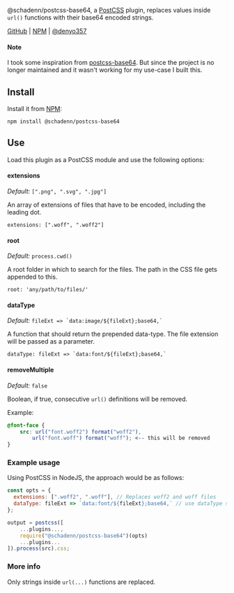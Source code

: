 @schadenn/postcss-base64, a [PostCSS](https://github.com/postcss/postcss/) plugin, replaces values inside `url()` functions with their base64 encoded strings.

[GitHub](https://github.com/schadenn/postcss-base64) | [NPM](https://www.npmjs.com/package/@schadenn/postcss-base64) | [@denyo357](https://twitter.com/denyo357)

#### Note
I took some inspiration from [postcss-base64](https://github.com/jelmerdemaat/postcss-base64). But since the project is no longer maintained and it wasn't working for my use-case I built this.

## Install

Install it from [NPM](https://www.npmjs.com/package/@schadenn/postcss-base64):

```
npm install @schadenn/postcss-base64
```

## Use

Load this plugin as a PostCSS module and use the following options:

#### extensions

_Default:_ `[".png", ".svg", ".jpg"]`

An array of extensions of files that have to be encoded, including the leading dot.

`extensions: [".woff", ".woff2"]`

#### root

_Default:_ `process.cwd()`

A root folder in which to search for the files. The path in the CSS file gets appended to this.

`root: 'any/path/to/files/'`

#### dataType

_Default:_ `` fileExt => `data:image/${fileExt};base64,` ``

A function that should return the prepended data-type. The file extension will be passed as a parameter.

`` dataType: fileExt => `data:font/${fileExt};base64,` ``

#### removeMultiple

_Default:_ `false`

Boolean, if true, consecutive `url()` definitions will be removed.

Example:

```css
@font-face {
    src: url("font.woff2") format("woff2"),
        url("font.woff") format("woff"); <-- this will be removed
}
```

### Example usage

Using PostCSS in NodeJS, the approach would be as follows:

```js
const opts = {
  extensions: [".woff2", ".woff"], // Replaces woff2 and woff files
  dataType: fileExt => `data:font/${fileExt};base64,` // use dataType specifying font
};

output = postcss([
    ...plugins...,
    require("@schadenn/postcss-base64")(opts)
    ...plugins...
]).process(src).css;
```

### More info

Only strings inside `url(...)` functions are replaced.
